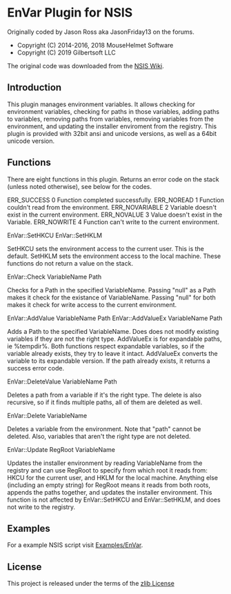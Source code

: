 # EnVar Plugin for NSIS

Originally coded by Jason Ross aka JasonFriday13 on the forums.

* Copyright (C) 2014-2016, 2018  MouseHelmet Software
* Copyright (C) 2019             Gilbertsoft LLC

The original code was downloaded from the [NSIS Wiki](https://nsis.sourceforge.io/EnVar_plug-in).

## Introduction

This plugin manages environment variables. It allows checking for environment
variables, checking for paths in those variables, adding paths to variables,
removing paths from variables, removing variables from the environment, and
updating the installer enviroment from the registry. This plugin is provided
with 32bit ansi and unicode versions, as well as a 64bit unicode version.

## Functions

There are eight functions in this plugin. Returns an error code on the
stack (unless noted otherwise), see below for the codes.

ERR_SUCCESS     0   Function completed successfully.
ERR_NOREAD      1   Function couldn't read from the environment.
ERR_NOVARIABLE  2   Variable doesn't exist in the current environment.
ERR_NOVALUE     3   Value doesn't exist in the Variable.
ERR_NOWRITE     4   Function can't write to the current environment.

EnVar::SetHKCU
EnVar::SetHKLM

  SetHKCU sets the environment access to the current user. This is the default.
  SetHKLM sets the environment access to the local machine.
  These functions do not return a value on the stack.

EnVar::Check         VariableName Path

  Checks for a Path in the specified VariableName. Passing "null" as a Path makes
  it check for the existance of VariableName. Passing "null" for both makes it
  check for write access to the current environment.

EnVar::AddValue      VariableName Path
EnVar::AddValueEx    VariableName Path

  Adds a Path to the specified VariableName. Does does not modify existing
  variables if they are not the right type. AddValueEx is for expandable paths,
  ie %tempdir%. Both functions respect expandable variables, so if the variable
  already exists, they try to leave it intact. AddValueEx converts the variable
  to its expandable version. If the path already exists, it returns a success
  error code.

EnVar::DeleteValue   VariableName Path

  Deletes a path from a variable if it's the right type. The delete is also
  recursive, so if it finds multiple paths, all of them are deleted as well.

EnVar::Delete        VariableName

  Deletes a variable from the environment. Note that "path" cannot be deleted.
  Also, variables that aren't the right type are not deleted.

EnVar::Update        RegRoot VariableName

  Updates the installer environment by reading VariableName from the registry
  and can use RegRoot to specify from which root it reads from: HKCU for the
  current user, and HKLM for the local machine. Anything else (including an
  empty string) for RegRoot means it reads from both roots, appends the paths
  together, and updates the installer environment. This function is not affected
  by EnVar::SetHKCU and EnVar::SetHKLM, and does not write to the registry.

## Examples

For a example NSIS script visit [Examples/EnVar](https://github.com/GsNSIS/EnVar/blob/master/Examples/EnVar/example.nsi).

## License

This project is released under the terms of the [zlib License](LICENSE)
